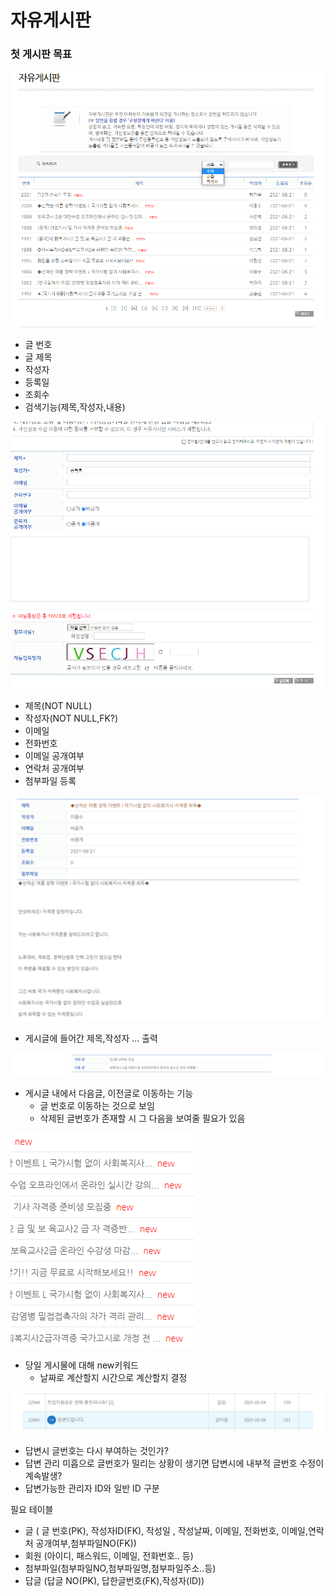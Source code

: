 
# 자유게시판

### 첫 게시판 목표

![자유게시판](./img/post01.png)

- 글 번호
- 글 제목
- 작성자
- 등록일
- 조회수
- 검색기능(제목,작성자,내용)

![글쓰기](./img/post02.png)
- 제목(NOT NULL)
- 작성자(NOT NULL,FK?)
- 이메일
- 전화번호
- 이메일 공개여부
- 연락처 공개여부
- 첨부파일 등록

![게시글](./img/post03.png)
- 게시글에 들어간 제목,작성자 ... 출력

![다음글](./img/post04.png)
- 게시글 내에서 다음글, 이전글로 이동하는 기능
    - 글 번호로 이동하는 것으로 보임
    - 삭제된 글번호가 존재할 시 그 다음을 보여줄 필요가 있음
    
![오늘 게시물](./img/post05.png)
- 당일 게시물에 대해 new키워드
    - 날짜로 계산할지 시간으로 계산할지 결정

![답변기능](./img/post06.png)
- 답변시 글번호는 다시 부여하는 것인가?
- 답변 관리 미흡으로 글번호가 밀리는 상황이 생기면 답변시에 내부적 글번호 수정이 계속발생?
- 답변가능한 관리자 ID와 일반 ID 구분


필요 테이블

- 글 ( 글 번호(PK), 작성자ID(FK), 작성일 , 작성날짜, 이메일, 전화번호, 이메일,연락처 공개여부,첨부파일NO(FK))
- 회원 (아이디, 패스워드, 이메일, 전화번호.. 등)
- 첨부파일(첨부파일NO,첨부파일명,첨부파일주소..등)
- 답글 (답글 NO(PK), 답한글번호(FK),작성자(ID))

